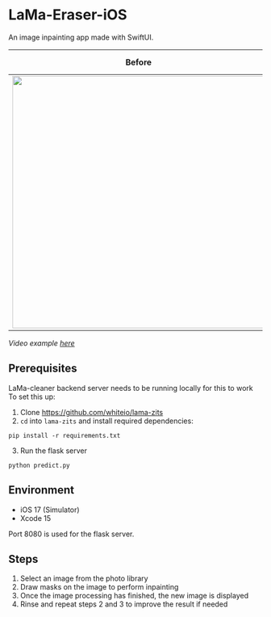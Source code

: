# LaMa-Eraser-iOS
An image inpainting app made with SwiftUI.


| Before | After | Full Example
|------|-------|-----------|
| <img src="https://github.com/whiteio/LaMa-Eraser-iOS/assets/84482442/10e61c3f-4900-4619-b97a-8847e62ccd23" height=500> | <img src="https://github.com/whiteio/LaMa-Eraser-iOS/assets/84482442/c7e259a2-2438-48b2-8df8-a6e3439596c3" height=500> | ![new-example](https://github.com/whiteio/LaMa-Eraser-iOS/assets/84482442/aabfbe6b-a4a5-41d5-b5aa-bb77fa1a8427) |



*Video example [here](https://github.com/whiteio/LaMa-Eraser-iOS/blob/main/examples/lama-example.mov)*

## Prerequisites 

LaMa-cleaner backend server needs to be running locally for this to work To set this up:
1. Clone https://github.com/whiteio/lama-zits
2. `cd` into `lama-zits` and install required dependencies:
```
pip install -r requirements.txt
```
3. Run the flask server
```
python predict.py
```
## Environment
- iOS 17 (Simulator)
- Xcode 15

Port 8080 is used for the flask server.

## Steps
1. Select an image from the photo library
2. Draw masks on the image to perform inpainting
3. Once the image processing has finished, the new image is displayed
4. Rinse and repeat steps 2 and 3 to improve the result if needed
